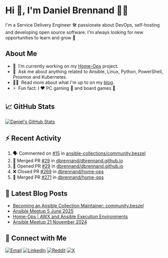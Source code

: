 # Hi 👋, I'm Daniel Brennand 👨‍💻

I'm a Service Delivery Engineer 🛠 passionate about DevOps, self-hosting and developing open source software. I'm always looking for new opportunities to learn and grow 🌱

## About Me

- 🔭 &nbsp;I’m currently working on my [Home-Ops](https://github.com/dbrennand/home-ops) project.
- 💬 &nbsp;Ask me about anything related to Ansible, Linux, Python, PowerShell, Proxmox and Kubernetes.
- 👨‍💻 &nbsp;Read more about what I'm up to on my [blog](https://dbren.uk).
- ⚡ &nbsp;Fun fact: I ❤️ PC gaming 👾 and board games 🎲

## 📈 GitHub Stats

[![Daniel's GitHub Stats](https://github-readme-stats.vercel.app/api?username=dbrennand&show_icons=true&count_private=true&hide_border=true&theme=dark)](https://github.com/anuraghazra/github-readme-stats)

## ⚡ Recent Activity

<!--START_SECTION:activity-->
1. 🗣 Commented on [#15](https://github.com/ansible-collections/community.beszel/pull/15#issuecomment-3366643282) in [ansible-collections/community.beszel](https://github.com/ansible-collections/community.beszel)
2. 🎉 Merged PR [#29](https://github.com/dbrennand/dbrennand.github.io/pull/29) in [dbrennand/dbrennand.github.io](https://github.com/dbrennand/dbrennand.github.io)
3. 💪 Opened PR [#29](https://github.com/dbrennand/dbrennand.github.io/pull/29) in [dbrennand/dbrennand.github.io](https://github.com/dbrennand/dbrennand.github.io)
4. ❌ Closed PR [#269](https://github.com/dbrennand/home-ops/pull/269) in [dbrennand/home-ops](https://github.com/dbrennand/home-ops)
5. 🎉 Merged PR [#271](https://github.com/dbrennand/home-ops/pull/271) in [dbrennand/home-ops](https://github.com/dbrennand/home-ops)
<!--END_SECTION:activity-->

## 📝 Latest Blog Posts

<!-- BLOG-POST-LIST:START -->
- [Becoming an Ansible Collection Maintainer: community.beszel](https://dbren.uk/blog/ansible-collections-community-beszel/)
- [Ansible Meetup 5 June 2025](https://dbren.uk/blog/ansible-meetup-5-june/)
- [Home-Ops | AWX and Ansible Execution Environments](https://dbren.uk/blog/homeops-ansible-ee/)
- [Ansible Meetup 21 November 2024](https://dbren.uk/blog/ansible-meetup-21-november/)
<!-- BLOG-POST-LIST:END -->

## 💬 Connect with Me

[![Email](https://img.shields.io/badge/Email-D14836?style=flat&logo=gmail&logoColor=white)](mailto:contact@danielbrennand.com) [![LinkedIn](https://img.shields.io/badge/Linkedin-%230077B5.svg?style=flat&logo=linkedin&logoColor=white)](https://www.linkedin.com/in/dbrenuk) [![Reddit](https://img.shields.io/badge/Reddit-FF4500?style=flat&logo=reddit&logoColor=white)](https://www.reddit.com/user/dbrenuk) [![X](https://img.shields.io/badge/X-%23000000.svg?style=flat&logo=X&logoColor=white)](https://twitter.com/dbrenuk)
